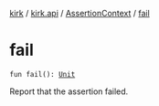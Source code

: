 [kirk](../../index.md) / [kirk.api](../index.md) / [AssertionContext](index.md) / [fail](./fail.md)

# fail

`fun fail(): `[`Unit`](https://kotlinlang.org/api/latest/jvm/stdlib/kotlin/-unit/index.html)

Report that the assertion failed.

